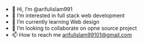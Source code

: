 - 👋 Hi, I’m @arifulislam991
- 👀 I’m interested in full stack web development
- 🌱 I’m currently learning Web design 
- 💞️ I’m looking to collaborate on opne source project 
- 📫 How to reach me arifulislam99101@gmail.com

<!---
arifulislam991/arifulislam991 is a ✨ special ✨ repository because its `README.md` (this file) appears on your GitHub profile.
You can click the Preview link to take a look at your changes.
--->
